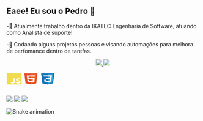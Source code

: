 ## Eaee! Eu sou o Pedro 👋

 -🔭 Atualmente trabalho dentro da IKATEC Engenharia de Software, atuando como Analista de suporte! 
 
 -🌱 Codando alguns projetos pessoas e visando automações para melhora de perfomance dentro de tarefas. 
 

<div align="center">
  <a href="https://github.com/pdrooh">
  <img height="150em" src="https://github-readme-stats.vercel.app/api?username=pdrooh&show_icons=true&theme=tokyonight&include_all_commits=true&count_private=true"/>
  <img height="150em" src="https://github-readme-stats.vercel.app/api/top-langs/?username=pdrooh&layout=compact&langs_count=7&theme=tokyonight"/>
</div>

<div style="display: inline_block"><br>
  <img align="center" alt="Pe-Js" height="30" width="40" src="https://raw.githubusercontent.com/devicons/devicon/master/icons/javascript/javascript-plain.svg">
  <img align="center" alt="Pe-HTML" height="30" width="40" src="https://raw.githubusercontent.com/devicons/devicon/master/icons/html5/html5-original.svg">
  <img align="center" alt="Pe-CSS" height="30" width="40" src="https://raw.githubusercontent.com/devicons/devicon/master/icons/css3/css3-original.svg">
</div>

##

<div> 

  <a href="https://instagram.com/pdrooh" target="_blank"><img src="https://img.shields.io/badge/-Instagram-%23E4405F?style=for-the-badge&logo=instagram&logoColor=white" target="_blank"></a>
  <a href = "mailto:pedroca56@live.com"><img src="https://img.shields.io/badge/-Gmail-%23333?style=for-the-badge&logo=gmail&logoColor=white" target="_blank"></a>
  <a href="https://www.linkedin.com/in/pdro-henrique-rodrigues/" target="_blank"><img src="https://img.shields.io/badge/-LinkedIn-%230077B5?style=for-the-badge&logo=linkedin&logoColor=white" target="_blank"></a> 
 
  ![Snake animation](https://github.com/pdrooh/pdrooh/blob/output/github-contribution-grid-snake.svg)
 
</div>
